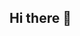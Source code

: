 ## Hi there 👋

<!--
**ypratap11/ypratap11** is a ✨ _special_ ✨ repository because its `README.md` (this file) appears on your GitHub profile.

# Yash Pratap - AI/ML Engineer in Transition

## 👋 About Me
Oracle ERP Expert with 20+ years transitioning to AI/ML Engineering. 
Passionate about applying AI to solve real business problems.

**Background:** Program Manager | Oracle ERP Implementation | Business Process Optimization
**Education:** PG AI/ML Program - McCombs School of Business, UT Austin
**Currently Building:** Production-ready AI applications

## 🚀 Current Projects

### 🧾 Invoice Processing AI System
**Status:** In Development | **Demo:** Coming Soon
- Automated invoice processing using Google Document AI
- ML classification for document types
- FastAPI backend deployed on GCP
- **Tech:** Python, FastAPI, Google Cloud, PostgreSQL

### 💬 Business Document Q&A System  
**Status:** Planned
- LLM-powered document analysis for business operations
- RAG architecture with vector databases
- **Tech:** LangChain, OpenAI API, ChromaDB

## 🛠️ Tech Stack
**Languages:** Python, SQL
**ML/AI:** Scikit-learn, Pandas, NumPy, TensorFlow, PyTorch
**Cloud:** Google Cloud Platform (Document AI, Cloud Run, Storage)
**Web:** FastAPI, Streamlit
**Databases:** PostgreSQL, Vector DBs
**Tools:** Docker, Git, Jupyter

## 🎯 What I'm Looking For
- AI/ML Engineering roles
- Opportunities to bridge business domain expertise with AI
- Collaborations on enterprise AI projects

## 📫 Let's Connect
- 💼 [LinkedIn] https://www.linkedin.com/in/pratapyeragudipati/
- 📧 [Email] ypratap114u@gmail.com
- 🌐 [Portfolio Website](coming-soon)

---
*"Combining deep business process knowledge with cutting-edge AI to solve real-world problems"*
-->
